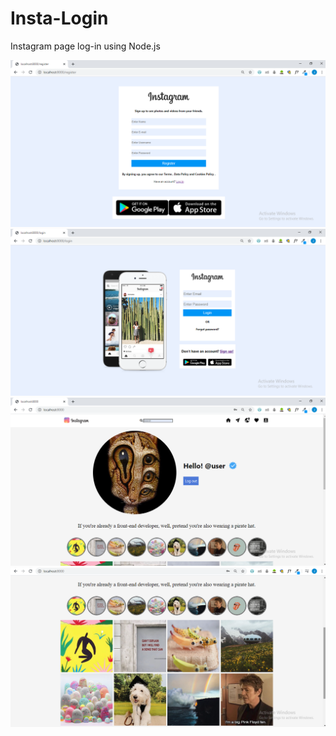 # Insta-Login
Instagram page log-in using Node.js



![](images/Screenshot%20(652).png)
![](images/Screenshot%20(654).png)
![](images/Screenshot%20(653).png)
![](images/Screenshot%20(655).png)
